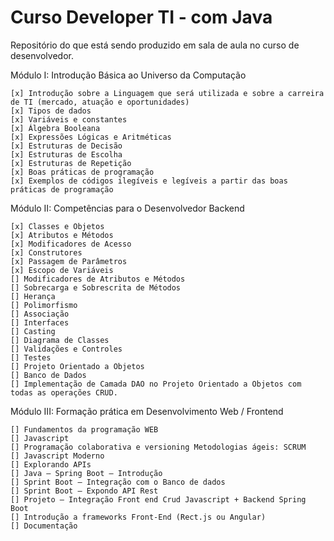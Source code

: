 # Curso Developer TI - com Java
Repositório do que está sendo produzido em sala de aula no curso de desenvolvedor.

Módulo I: Introdução Básica ao Universo da Computação

    [x] Introdução sobre a Linguagem que será utilizada e sobre a carreira de TI (mercado, atuação e oportunidades)
    [x] Tipos de dados
    [x] Variáveis e constantes
    [x] Álgebra Booleana
    [x] Expressões Lógicas e Aritméticas
    [x] Estruturas de Decisão
    [x] Estruturas de Escolha
    [x] Estruturas de Repetição
    [x] Boas práticas de programação
    [x] Exemplos de códigos ilegíveis e legíveis a partir das boas práticas de programação

Módulo II: Competências para o Desenvolvedor Backend

    [x] Classes e Objetos
    [x] Atributos e Métodos
    [x] Modificadores de Acesso    
    [x] Construtores
    [x] Passagem de Parâmetros
    [x] Escopo de Variáveis
    [] Modificadores de Atributos e Métodos
    [] Sobrecarga e Sobrescrita de Métodos
    [] Herança
    [] Polimorfismo
    [] Associação
    [] Interfaces
    [] Casting
    [] Diagrama de Classes
    [] Validações e Controles
    [] Testes
    [] Projeto Orientado a Objetos
    [] Banco de Dados
    [] Implementação de Camada DAO no Projeto Orientado a Objetos com todas as operações CRUD.

Módulo III: Formação prática em Desenvolvimento Web / Frontend

    [] Fundamentos da programação WEB
    [] Javascript
    [] Programação colaborativa e versioning Metodologias ágeis: SCRUM
    [] Javascript Moderno
    [] Explorando APIs
    [] Java – Spring Boot – Introdução
    [] Sprint Boot – Integração com o Banco de dados
    [] Sprint Boot – Expondo API Rest
    [] Projeto – Integração Front end Crud Javascript + Backend Spring Boot
    [] Introdução a frameworks Front-End (Rect.js ou Angular)
    [] Documentação
